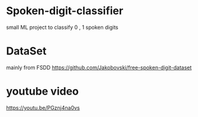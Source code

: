 # Spoken-digit-classifier
small ML project to classify 0 , 1 spoken digits 

# DataSet
mainly from FSDD https://github.com/Jakobovski/free-spoken-digit-dataset

# youtube video
https://youtu.be/PGznj4na0vs
